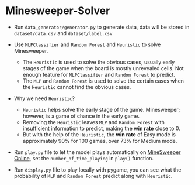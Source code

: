 # Minesweeper-Solver

- Run `data_generator/generator.py` to generate data, data will be stored in `dataset/data.csv` and `dataset/label.csv`

- Use `MLPClassifier` and `Random Forest` and `Heuristic` to solve Minesweeper.
  - The `Heuristic` is used to solve the obvious cases, usually early stages of the game when the board is mostly unrevealed cells. Not enough feature for `MLPClassifier` and `Random Forest` to predict.
  - The `MLP` and `Random Forest` is used to solve the certain cases when the `Heuristic` cannot find the obvious cases.

- Why we need `Heuristic`?
  - `Heuristic` helps solve the early stage of the game. Minesweeper; however, is a game of chance in the early game.
  - Removing the `Heuristic` leaves `MLP` and `Random Forest` with insufficient information to predict, making the **win rate** close to 0.
  - But with the help of the `Heuristic`, the **win rate** of Easy mode is approximately 90% for 100 games, over 73% for Medium mode.
 
- Run `play.py` file to let the model plays automatically on [MineSweeper Online](https://minesweeperonline.com/), set the `number_of_time_playing` in `play()` function.
- Run `display.py` file to play locally with pygame, you can see what the probability of `MLP` and `Random Forest` predict along with `Heuristic`.
